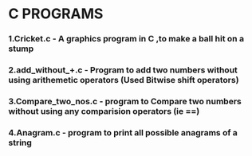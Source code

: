 # C PROGRAMS

### 1.Cricket.c         - A graphics program in C ,to make a ball hit on a stump
### 2.add_without_+.c   - Program to add two numbers without using arithemetic operators (Used Bitwise shift operators)
### 3.Compare_two_nos.c - program to Compare two numbers without using any comparision operators (ie ==)
### 4.Anagram.c         - program to print all possible anagrams of a string
